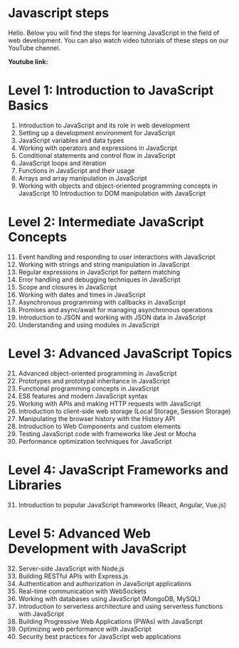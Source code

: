 # Javascript steps

Hello. Below you will find the steps for learning JavaScript in the field of web development. You can also watch video tutorials of these steps on our YouTube channel.

**Youtube link:**

# Level 1: Introduction to JavaScript Basics

1. Introduction to JavaScript and its role in web development
2. Setting up a development environment for JavaScript
3. JavaScript variables and data types
4. Working with operators and expressions in JavaScript
5. Conditional statements and control flow in JavaScript
6. JavaScript loops and iteration
7. Functions in JavaScript and their usage
8. Arrays and array manipulation in JavaScript
9. Working with objects and object-oriented programming concepts in JavaScript
10 Introduction to DOM manipulation with JavaScript

# Level 2: Intermediate JavaScript Concepts

11. Event handling and responding to user interactions with JavaScript
12. Working with strings and string manipulation in JavaScript
13. Regular expressions in JavaScript for pattern matching
14. Error handling and debugging techniques in JavaScript
15. Scope and closures in JavaScript
16. Working with dates and times in JavaScript
17. Asynchronous programming with callbacks in JavaScript
18. Promises and async/await for managing asynchronous operations
19. Introduction to JSON and working with JSON data in JavaScript
20. Understanding and using modules in JavaScript

# Level 3: Advanced JavaScript Topics

21. Advanced object-oriented programming in JavaScript
22. Prototypes and prototypal inheritance in JavaScript
23. Functional programming concepts in JavaScript
24. ES6 features and modern JavaScript syntax
25. Working with APIs and making HTTP requests with JavaScript
26. Introduction to client-side web storage (Local Storage, Session Storage)
27. Manipulating the browser history with the History API
28. Introduction to Web Components and custom elements
29. Testing JavaScript code with frameworks like Jest or Mocha
30. Performance optimization techniques for JavaScript

# Level 4: JavaScript Frameworks and Libraries

31. Introduction to popular JavaScript frameworks (React, Angular, Vue.js)

# Level 5: Advanced Web Development with JavaScript

32. Server-side JavaScript with Node.js
33. Building RESTful APIs with Express.js
34. Authentication and authorization in JavaScript applications
35. Real-time communication with WebSockets
36. Working with databases using JavaScript (MongoDB, MySQL)
37. Introduction to serverless architecture and using serverless functions with JavaScript
38. Building Progressive Web Applications (PWAs) with JavaScript
39. Optimizing web performance with JavaScript
40. Security best practices for JavaScript web applications
